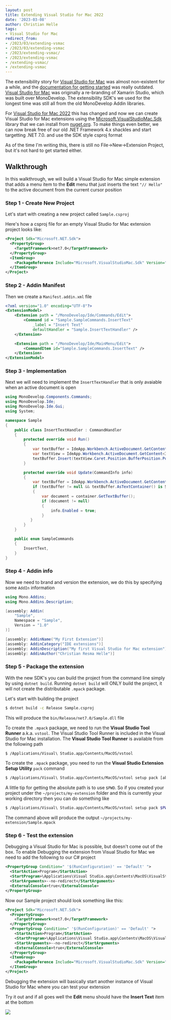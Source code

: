 ```yaml
---
layout: post
title: Extending Visual Studio for Mac 2022
date: '2023-03-08'
author: Christian Helle
tags: 
- Visual Studio for Mac
redirect_from:
- /2023/03/extending-vsmac
- /2023/03/extending-vsmac
- /2023/extending-vsmac/
- /2023/extending-vsmac
- /extending-vsmac/
- /extending-vsmac
---
```


The extensibility story for [Visual Studio for Mac](https://visualstudio.microsoft.com/vs/mac?WT.mc_id=DT-MVP-5004822) was almost non-existent for a while, and the [documentation for getting started](https://learn.microsoft.com/en-us/previous-versions/visualstudio/mac/extending-visual-studio-mac-walkthrough?WT.mc_id=DT-MVP-5004822) was really outdated. [Visual Studio for Mac](https://visualstudio.microsoft.com/vs/mac?WT.mc_id=DT-MVP-5004822) was originally a re-branding of Xamarin Studio, which was built over MonoDevelop. The extensibility SDK's we used for the longest time was still all from the old MonoDevelop Addin libraries.

For [Visual Studio for Mac 2022](https://visualstudio.microsoft.com/vs/mac?WT.mc_id=DT-MVP-5004822) this has changed and now we can create Visual Studio for Mac extensions using the [Microsoft.VisualStudioMac.Sdk](https://www.nuget.org/packages/Microsoft.VisualStudioMac.Sdk) library that we can install from [nuget.org]([Microsoft.VisualStudioMac.Sdk](https://www.nuget.org/packages/Microsoft.VisualStudioMac.Sdk)). To make things even better, we can now break free of our old .NET Framework 4.x shackles and start targetting .NET 7.0. and use the SDK style csproj format

As of the time I'm writing this, there is still no File->New->Extension Project, but it's not hard to get started either. 

## Walkthrough

In this walkthrough, we will build a Visual Studio for Mac simple extension that adds a menu item to the **Edit** menu that just inserts the text `"// Hello"` to the active document from the current cursor position

### Step 1 - Create New Project

Let's start with creating a new project called `Sample.csproj`

Here's how a csproj file for an empty Visual Studio for Mac extension project looks like:

```xml
<Project Sdk="Microsoft.NET.Sdk">
  <PropertyGroup>
    <TargetFramework>net7.0</TargetFramework>
  </PropertyGroup>
  <ItemGroup>
    <PackageReference Include="Microsoft.VisualStudioMac.Sdk" Version="17.0.0" />
  </ItemGroup>
</Project>
```

### Step 2 - Addin Manifest

Then we create a `Manifest.addin.xml` file

```xml
<?xml version="1.0" encoding="UTF-8"?>
<ExtensionModel>
    <Extension path = "/MonoDevelop/Ide/Commands/Edit">
        <Command id = "Sample.SampleCommands.InsertText"
            _label = "Insert Text"
            defaultHandler = "Sample.InsertTextHandler" />
    </Extension>

    <Extension path = "/MonoDevelop/Ide/MainMenu/Edit">
        <CommandItem id="Sample.SampleCommands.InsertText" />
    </Extension>
</ExtensionModel>
```

### Step 3 - Implementation

Next we will need to implement the `InsertTextHandler` that is only avaiable when an active document is open

```cs
using MonoDevelop.Components.Commands;
using MonoDevelop.Ide;
using MonoDevelop.Ide.Gui;
using System;

namespace Sample
{
    public class InsertTextHandler : CommandHandler
    {
        protected override void Run()
        {
            var textBuffer = IdeApp.Workbench.ActiveDocument.GetContent<ITextBuffer>();
            var textView = IdeApp.Workbench.ActiveDocument.GetContent<ITextView>();
            textBuffer.Insert(textView.Caret.Position.BufferPosition.Position, "// Hello");
        }

        protected override void Update(CommandInfo info)
        {
            var textBuffer = IdeApp.Workbench.ActiveDocument.GetContent<ITextBuffer>();
            if (textBuffer != null && textBuffer.AsTextContainer() is SourceTextContainer container)
            {
                var document = container.GetTextBuffer();
                if (document != null)
                {
                    info.Enabled = true;
                }
           }
        }
    }

    public enum SampleCommands
    {
        InsertText,
    }
}
```

### Step 4 - Addin info

Now we need to brand and version the extension, we do this by specifying some `AddIn` information

```cs
using Mono.Addins;
using Mono.Addins.Description;

[assembly: Addin(
    "Sample",
    Namespace = "Sample",
    Version = "1.0"
)]

[assembly: AddinName("My First Extension")]
[assembly: AddinCategory("IDE extensions")]
[assembly: AddinDescription("My first Visual Studio for Mac extension")]
[assembly: AddinAuthor("Christian Resma Helle")]
```

### Step 5 - Package the extension

With the new SDK's you can build the project from the command line simply by using `dotnet build`. Running `dotnet build` will ONLY build the project, it will not create the distributable `.mpack` package. 

Let's start with building the project

```bash
$ dotnet build -c Release Sample.csproj
```

This will produce the `bin/Release/net7.0/Sample.dll` file

To create the `.mpack` package, we need to run the **Visual Studio Tool Runner** a.k.a. `vstool`. The Visual Studio Tool Runner is included in the Visual Studio for Mac installation. The **Visual Studio Tool Runner** is available from the following path

```bash
$ /Applications/Visual\ Studio.app/Contents/MacOS/vstool
```

To create the `.mpack` package, you need to run the **Visual Studio Extension Setup Utility** `pack` command

```bash
$ /Applications/Visual\ Studio.app/Contents/MacOS/vstool setup pack [absolute path to main output DLL] -d:[absolute path to output folder]
```

A little tip for getting the absolute path is to use `$PWD`. So if you created your project under the `~/projects/my-extension` folder and this is currently your working directory then you can do something like

```bash
$ /Applications/Visual\ Studio.app/Contents/MacOS/vstool setup pack $PWD/Sample.dll -d:$PWD
```

The command above will produce the output `~/projects/my-extension/Sample.mpack`

### Step 6 - Test the extension

Debugging a Visual Studio for Mac is possible, but doesn't come out of the box. To enable Debugging the extension from Visual Studio for Mac we need to add the following to our C# project

```xml
<PropertyGroup Condition=" '$(RunConfiguration)' == 'Default' ">
  <StartAction>Program</StartAction>
  <StartProgram>\Applications\Visual Studio.app\Contents\MacOS\VisualStudio</StartProgram>
  <StartArguments>--no-redirect</StartArguments>
  <ExternalConsole>true</ExternalConsole>
</PropertyGroup>
```

Now our Sample project should look something like this:

```xml
<Project Sdk="Microsoft.NET.Sdk">
  <PropertyGroup>
    <TargetFramework>net7.0</TargetFramework>
  </PropertyGroup>
  <PropertyGroup Condition=" '$(RunConfiguration)' == 'Default' ">
    <StartAction>Program</StartAction>
    <StartProgram>\Applications\Visual Studio.app\Contents\MacOS\VisualStudio</StartProgram>
    <StartArguments>--no-redirect</StartArguments>
    <ExternalConsole>true</ExternalConsole>
  </PropertyGroup>
  <ItemGroup>
    <PackageReference Include="Microsoft.VisualStudioMac.Sdk" Version="17.0.0" />
  </ItemGroup>
</Project>
```

Debugging the extension will basically start another instance of Visual Studio for Mac where you can test your extension

Try it out and if all goes well the **Edit** menu should have the **Insert Text** item at the bottom

![](/assets/images/extending-vsmac-edit-menu.png)